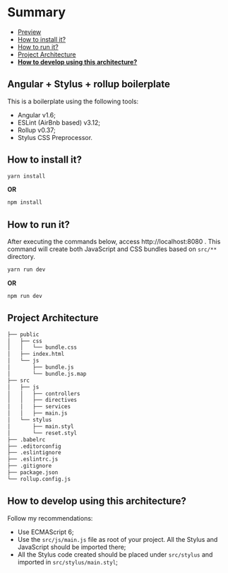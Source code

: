# Summary
* [Preview](#anchor0)
* [How to install it?](#anchor1)
* [How to run it?](#anchor2)
* [Project Architecture](#anchor3)
* [**How to develop using this architecture?**](#anchor4)

## <a name="anchor0"></a>Angular + Stylus + rollup boilerplate
This is a boilerplate using the following tools:
* Angular v1.6;
* ESLint (AirBnb based) v3.12;
* Rollup v0.37;
* Stylus CSS Preprocessor.

## <a name="anchor1"></a>How to install it?

```bash
yarn install
```

**OR**
```bash
npm install
```

## <a name="anchor2"></a>How to run it?

After executing the commands below, access http://localhost:8080 . This command will create both JavaScript and CSS bundles based on `src/**` directory.

```bash
yarn run dev
```

**OR**
```bash
npm run dev
```

## <a name="anchor3"></a>Project Architecture

```bash
├── public
│   ├── css
│   │   └── bundle.css
│   ├── index.html
│   └── js
│       ├── bundle.js
│       └── bundle.js.map
├── src
│   ├── js
│   │   ├── controllers
│   │   ├── directives
│   │   ├── services
│   │   ├── main.js
│   └── stylus
│       ├── main.styl
│       └── reset.styl
├── .babelrc
├── .editorconfig
├── .eslintignore
├── .eslintrc.js
├── .gitignore
├── package.json
└── rollup.config.js
```

## <a name="anchor4"></a>How to develop using this architecture?
Follow my recommendations:
* Use ECMAScript 6;
* Use the `src/js/main.js` file as root of your project. All the Stylus and JavaScript should be imported there;
* All the Stylus code created should be placed under `src/stylus` and imported in `src/stylus/main.styl`;
